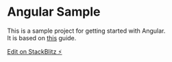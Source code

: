 # Angular Sample

This is a sample project for getting started with Angular.<br>
It is based on [this](https://angular.io/start) guide.

[Edit on StackBlitz ⚡️](https://stackblitz.com/edit/angular-v8dhar)
